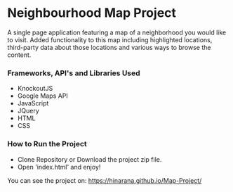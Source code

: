 # Neighbourhood Map Project
A single page application featuring a map of a neighborhood you would like to visit. Added functionality to this map including highlighted locations, third-party data about those locations and various ways to browse the content.

### Frameworks, API's and Libraries Used
- KnockoutJS
- Google Maps API
- JavaScript
- JQuery
- HTML
- CSS

### How to Run the Project
- Clone Repository or Download the project zip file.
- Open 'index.html' and enjoy!

You can see the project on: https://hinarana.github.io/Map-Project/

